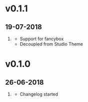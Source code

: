 # v0.1.1
## 19-07-2018

1. [](#new)
    * Support for fancybox
    * Decoupled from Studio Theme

# v0.1.0
## 26-06-2018

1. [](#new)
    * Changelog started

